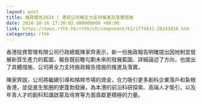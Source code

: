 ```yaml
---
layout: post
title: 施政報告2024 | 港投公司稱全力支持推進及落實措施
date: 2024-10-16 17:30:02.000000000 +08:00
link: https://news.rthk.hk/rthk/ch/component/k2/1774831-20241016.htm
categories: rthk
---
```


香港投資管理有限公司行政總裁陳家齊表示，新一份施政報告明確提出因地制宜發展新質生產力的藍圖，報告既前瞻勾劃未來的發展藍圖、詳細論述了方向，也提出了具體措施，公司將全力支持施政報告措施的推進及落實。
 
陳家齊說，公司將繼續引導和槓桿市場的資金，合力吸引更多創科企業落戶和紮根香港，並促進生態圈的更蓬勃發展，為本港的前沿科研探索、高端人才吸引，以及年青人才的創科知識啟蒙及培育等方面貢獻更積極的力量。
